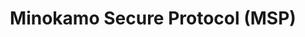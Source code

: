 ---
title: "Minokamo Secure Protocol (MSP)"
description: "A minimal, educational TCP-based protocol with CRC validation, structured binary packet format, and AES encryption support."
github_url: "https://github.com/superdoccimo/msp"
image: "/assets/logo.png"  # オプション
tags: ["Python", "Cryptography", "TCP/IP", "Protocol Design"]
---